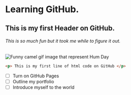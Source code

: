# Learning GitHub. 
## This is my first Header on GitHub.
###### This is so much fun but it took me while to figure it out. 

![Funny camel gif image that represent Hum Day](https://media0.giphy.com/media/v1.Y2lkPTc5MGI3NjExb2xycXRjMmhkcWhkNnZuNHN4YnUydXY1MzNpbDF0aTkyb280bnFkYiZlcD12MV9pbnRlcm5hbF9naWZfYnlfaWQmY3Q9Zw/BVSMbtX5ZRGqwnCQnX/giphy.gif)

``` Html code
<p> This is my first line of html code on GitHub </p>
```
- [ ] Turn on GitHub Pages
- [ ] Outline my portfolio
- [ ] Introduce myself to the world
